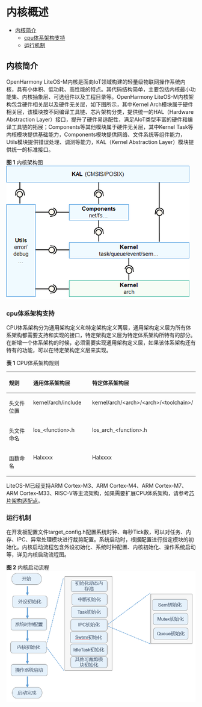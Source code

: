 # 内核概述<a name="ZH-CN_TOPIC_0000001123863153"></a>

-   [内核简介](#section1429342661510)
    -   [cpu体系架构支持](#section48891456112819)
    -   [运行机制](#section4599142312817)


## 内核简介<a name="section1429342661510"></a>

OpenHarmony LiteOS-M内核是面向IoT领域构建的轻量级物联网操作系统内核，具有小体积、低功耗、高性能的特点。其代码结构简单，主要包括内核最小功能集、内核抽象层、可选组件以及工程目录等。OpenHarmony LiteOS-M内核架构包含硬件相关层以及硬件无关层，如下图所示，其中Kernel Arch模块属于硬件相关层，该模块按不同编译工具链、芯片架构分类，提供统一的HAL（Hardware Abstraction Layer）接口，提升了硬件易适配性，满足AIoT类型丰富的硬件和编译工具链的拓展；Components等其他模块属于硬件无关层，其中Kernel Task等内核模块提供基础能力，Components模块提供网络、文件系统等组件能力，Utils模块提供错误处理、调测等能力，KAL（Kernel Abstraction Layer）模块提供统一的标准接口。

**图 1**  内核架构图<a name="fig17231457191415"></a>  
![](figure/内核架构图.png "内核架构图")

### cpu体系架构支持<a name="section48891456112819"></a>

CPU体系架构分为通用架构定义和特定架构定义两层，通用架构定义层为所有体系架构都需要支持和实现的接口，特定架构定义层为特定体系架构所特有的部分。在新增一个体系架构的时候，必须需要实现通用架构定义层，如果该体系架构还有特有的功能，可以在特定架构定义层来实现。

**表 1**  CPU体系架构规则

<a name="table577192233214"></a>
<table><thead align="left"><tr id="row977192213323"><th class="cellrowborder" valign="top" width="21.592159215921594%" id="mcps1.2.4.1.1"><p id="p15771422123213"><a name="p15771422123213"></a><a name="p15771422123213"></a>规则</p>
</th>
<th class="cellrowborder" valign="top" width="34.713471347134714%" id="mcps1.2.4.1.2"><p id="p57782211323"><a name="p57782211323"></a><a name="p57782211323"></a>通用体系架构层</p>
</th>
<th class="cellrowborder" valign="top" width="43.694369436943695%" id="mcps1.2.4.1.3"><p id="p977132223217"><a name="p977132223217"></a><a name="p977132223217"></a>特定体系架构层</p>
</th>
</tr>
</thead>
<tbody><tr id="row1577522103217"><td class="cellrowborder" valign="top" width="21.592159215921594%" headers="mcps1.2.4.1.1 "><p id="p378152243213"><a name="p378152243213"></a><a name="p378152243213"></a>头文件位置</p>
</td>
<td class="cellrowborder" valign="top" width="34.713471347134714%" headers="mcps1.2.4.1.2 "><p id="p37819227320"><a name="p37819227320"></a><a name="p37819227320"></a>kernel/arch/include</p>
</td>
<td class="cellrowborder" valign="top" width="43.694369436943695%" headers="mcps1.2.4.1.3 "><p id="p9783225321"><a name="p9783225321"></a><a name="p9783225321"></a>kernel/arch/&lt;arch&gt;/&lt;arch&gt;/&lt;toolchain&gt;/</p>
</td>
</tr>
<tr id="row16781422193218"><td class="cellrowborder" valign="top" width="21.592159215921594%" headers="mcps1.2.4.1.1 "><p id="p978112283215"><a name="p978112283215"></a><a name="p978112283215"></a>头文件命名</p>
</td>
<td class="cellrowborder" valign="top" width="34.713471347134714%" headers="mcps1.2.4.1.2 "><p id="p2781322193210"><a name="p2781322193210"></a><a name="p2781322193210"></a>los_&lt;function&gt;.h</p>
</td>
<td class="cellrowborder" valign="top" width="43.694369436943695%" headers="mcps1.2.4.1.3 "><p id="p912752623513"><a name="p912752623513"></a><a name="p912752623513"></a>los_arch_&lt;function&gt;.h</p>
</td>
</tr>
<tr id="row207882213215"><td class="cellrowborder" valign="top" width="21.592159215921594%" headers="mcps1.2.4.1.1 "><p id="p10789229321"><a name="p10789229321"></a><a name="p10789229321"></a>函数命名</p>
</td>
<td class="cellrowborder" valign="top" width="34.713471347134714%" headers="mcps1.2.4.1.2 "><p id="p1778202218329"><a name="p1778202218329"></a><a name="p1778202218329"></a>Halxxxx</p>
</td>
<td class="cellrowborder" valign="top" width="43.694369436943695%" headers="mcps1.2.4.1.3 "><p id="p207817224327"><a name="p207817224327"></a><a name="p207817224327"></a>Halxxxx</p>
</td>
</tr>
</tbody>
</table>

LiteOS-M已经支持ARM Cortex-M3、ARM Cortex-M4、ARM Cortex-M7、ARM Cortex-M33、RISC-V等主流架构，如果需要扩展CPU体系架构，请参考[芯片架构适配点](https://gitee.com/openharmony/docs/blob/master/zh-cn/device-dev/porting/%E7%A7%BB%E6%A4%8D%E6%A6%82%E8%BF%B0.md#%E8%8A%AF%E7%89%87%E6%9E%B6%E6%9E%84%E9%80%82%E9%85%8D%E7%82%B9)。

### 运行机制<a name="section4599142312817"></a>

在开发板配置文件target\_config.h配置系统时钟、每秒Tick数，可以对任务、内存、IPC、异常处理模块进行裁剪配置。系统启动时，根据配置进行指定模块的初始化。内核启动流程包含外设初始化、系统时钟配置、内核初始化、操作系统启动等，详见内核启动流程图。

**图 2**  内核启动流程<a name="fig19742101817344"></a>  
![](figure/内核启动流程.png "内核启动流程")

